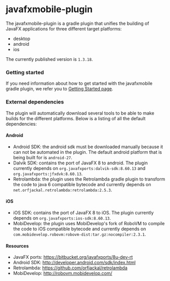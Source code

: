 # javafxmobile-plugin #

The javafxmobile-plugin is a gradle plugin that unifies the building of JavaFX applications for three different target platforms:

* desktop
* android
* ios

The currently published version is `1.3.18`.

### Getting started ###

If you need information about how to get started with the javafxmobile gradle plugin, we refer you to [Getting Started page](https://docs.gluonhq.com/javafxports/#_getting_started).

### External dependencies ###

The plugin will automatically download several tools to be able to make builds for the different platforms. Below is a listing of all the default dependencies:

#### Android ####

* Android SDK: the android sdk must be downloaded manually because it can not be automated in the plugin. The default android platform that is being built for is `android-27`.
* Dalvik SDK: contains the port of JavaFX 8 to android. The plugin currently depends on `org.javafxports:dalvik-sdk:8.60.13` and `org.javafxports:jfxdvk:8.60.13`.
* Retrolambda: the plugin uses the Retrolambda gradle plugin to transform the code to java 6 compatible bytecode and currently depends on `net.orfjackal.retrolambda:retrolambda:2.5.3`.

#### iOS ####
* iOS SDK: contains the port of JavaFX 8 to iOS. The plugin currently depends on `org.javafxports:ios-sdk:8.60.13`.
* MobiDevelop: the plugin uses MobiDevelop's fork of RoboVM to compile the code to iOS compatible bytecode and currently depends on `com.mobidevelop.robovm:robovm-dist:tar.gz:nocompiler:2.3.1`.

#### Resources ####

* JavaFX ports: https://bitbucket.org/javafxports/8u-dev-rt
* Android SDK: http://developer.android.com/sdk/index.html
* Retrolambda: https://github.com/orfjackal/retrolambda
* MobiDevelop: http://robovm.mobidevelop.com/
